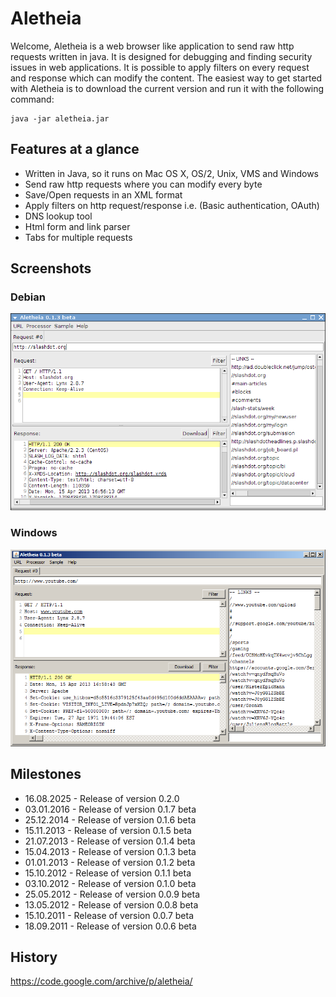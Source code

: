 Aletheia
========

Welcome, Aletheia is a web browser like application to send raw http requests
written in java. It is designed for debugging and finding security issues in web
applications. It is possible to apply filters on every request and response
which can modify the content. The easiest way to get started with Aletheia is to
download the current version and run it with the following command:

```
java -jar aletheia.jar
```

## Features at a glance

* Written in Java, so it runs on Mac OS X, OS/2, Unix, VMS and Windows
* Send raw http requests where you can modify every byte
* Save/Open requests in an XML format
* Apply filters on http request/response i.e. (Basic authentication, OAuth)
* DNS lookup tool
* Html form and link parser
* Tabs for multiple requests

## Screenshots

### Debian
![Image](docs/debian_6.png)

### Windows
![Image](docs/windows_7.png)

## Milestones

* 16.08.2025 - Release of version 0.2.0
* 03.01.2016 - Release of version 0.1.7 beta
* 25.12.2014 - Release of version 0.1.6 beta
* 15.11.2013 - Release of version 0.1.5 beta
* 21.07.2013 - Release of version 0.1.4 beta
* 15.04.2013 - Release of version 0.1.3 beta
* 01.01.2013 - Release of version 0.1.2 beta
* 15.10.2012 - Release of version 0.1.1 beta
* 03.10.2012 - Release of version 0.1.0 beta
* 25.05.2012 - Release of version 0.0.9 beta
* 13.05.2012 - Release of version 0.0.8 beta
* 15.10.2011 - Release of version 0.0.7 beta
* 18.09.2011 - Release of version 0.0.6 beta

## History
https://code.google.com/archive/p/aletheia/
